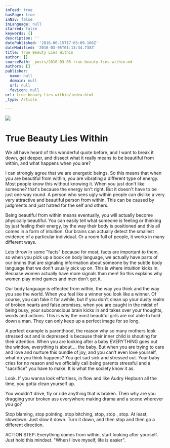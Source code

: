 ```yaml
---
inFeed: true
hasPage: true
inNav: false
inLanguage: null
starred: false
keywords: []
description: ''
datePublished: '2016-06-15T17:05:09.108Z'
dateModified: '2016-03-05T01:13:34.738Z'
title: True Beauty Lies Within
author: []
sourcePath: _posts/2016-03-05-true-beauty-lies-within.md
authors: []
publisher:
  name: null
  domain: null
  url: null
  favicon: null
url: true-beauty-lies-within/index.html
_type: Article

---
```

![](https://the-grid-user-content.s3-us-west-2.amazonaws.com/8d03b395-a688-4802-ab64-2ebc823ca6e9.jpg)

# True Beauty Lies Within

We all have heard of this wonderful quote before, and I want to break it down, get deeper, and dissect what it really means to be beautiful from within, and what happens when you are? 

I can strongly agree that we are energetic beings. So this means that when you are beautiful from within, you are vibrating a different type of energy. Most people know this without knowing it. When you just don't like someone? that's because the energy isn't right. But it doesn't have to be just one way round. A person who sees ugly within people can dislike a very very attractive and beautiful person from within. This can be caused by judgments and just hatred for the self and others. 

Being beautiful from within means eventually, you will actually become physically beautiful. You can easily tell what someone is feeling or thinking by just feeling their energy, by the way their body is positioned and this all comes in a form of intuition. Our brains can actually detect the smallest evidence of a particular individual. Or a room full of people, it works in many different ways. 
 

Lets throw in some "facts" because for most, facts are important to them, so when you pick up a book on body language, we actually have parts of our brains that are signaling information about someone by the subtle body language that we don't usually pick up on. This is where intuition kicks in. Becuase women actually have more signals than men! So this explains why women play mind games and men don't get it. 

Our body language is effected from within, the way you think and the way you see the world. When you feel like a winner you look like a winner. Of course, you can fake it for awhile, but if you don't clean up your dusty realm of broken hearts and false promises, when you are caught in the midst of being busy, your subconscious brain kicks in and takes over your thoughts, words and actions. This is why the most beautiful girls are not able to hold down a man. They can only keep up a perfect image for so long. 

A perfect example is parenthood, the reason why so many mothers look stressed out and is depressed is because their inner child is shouting for their attention. When you are looking after a baby EVERYTHING goes out the window, everything is about.... the baby. But when you are trying to care and love and nurture this bundle of joy, and you can't even love yourself, what do you think happens? You get sad sick and stressed out. Your baby cries for no reason and we officially call being parents stressful and a "sacrifice" you have to make. It is what the society know it as. 

Look. If you wanna look effortless, in flow and like Audry Hepburn all the time, you gotta clean yourself up. 

You wouldn't drive, fly or ride anything that is broken. Then why are you dragging your broken ass everywhere making drama and a scene wherever you go? 

Stop blaming, stop pointing, stop bitching, stop, stop , stop. 
At least, slowdown. Just slow it down. Turn it down, and then stop and then go a different direction. 

ACTION STEP:
Everything comes from within, start looking after yourself. Just hold this mindset. "When I love myself, life is easier".
